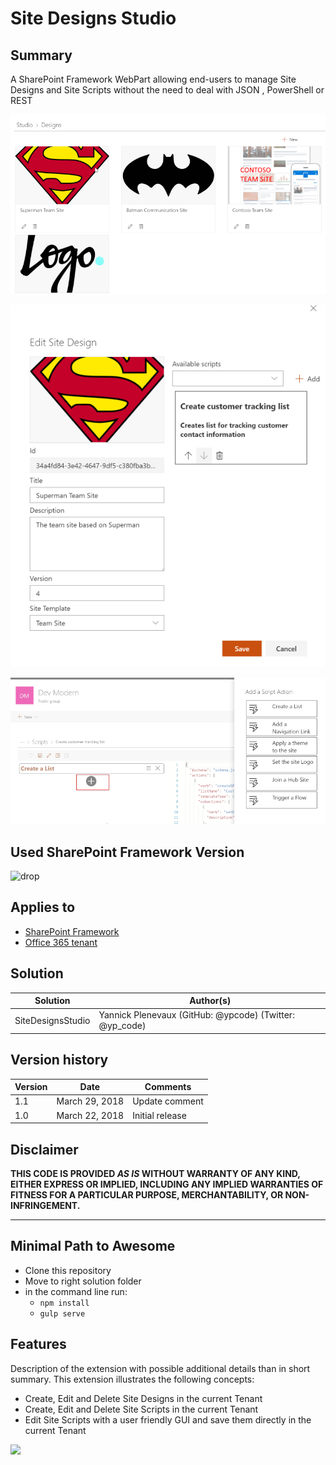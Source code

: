 # Site Designs Studio

## Summary
A SharePoint Framework WebPart allowing end-users to manage Site Designs and Site Scripts without the need to deal with JSON , PowerShell or REST

![List of Site Designs](./docs/assets/designs.png)

![Edit properties of a Site Design](./docs/assets/edit-sitedesign.png)

![Add a new Action](./docs/assets/add-action.png)

## Used SharePoint Framework Version 
![drop](https://img.shields.io/badge/version-GA-green.svg)

## Applies to

* [SharePoint Framework](https://dev.office.com/sharepoint)
* [Office 365 tenant](https://dev.office.com/sharepoint/docs/spfx/set-up-your-development-environment)

## Solution

Solution|Author(s)
--------|---------
SiteDesignsStudio | Yannick Plenevaux (GitHub: @ypcode) (Twitter: @yp_code)

## Version history

Version|Date|Comments
-------|----|--------
1.1|March 29, 2018|Update comment
1.0|March 22, 2018|Initial release

## Disclaimer
**THIS CODE IS PROVIDED *AS IS* WITHOUT WARRANTY OF ANY KIND, EITHER EXPRESS OR IMPLIED, INCLUDING ANY IMPLIED WARRANTIES OF FITNESS FOR A PARTICULAR PURPOSE, MERCHANTABILITY, OR NON-INFRINGEMENT.**

---

## Minimal Path to Awesome

- Clone this repository
- Move to right solution folder 
- in the command line run:
  - `npm install`
  - `gulp serve`

## Features
Description of the extension with possible additional details than in short summary.
This extension illustrates the following concepts:

- Create, Edit and Delete Site Designs in the current Tenant
- Create, Edit and Delete Site Scripts in the current Tenant
- Edit Site Scripts with a user friendly GUI and save them directly in the current Tenant


<img src="https://telemetry.sharepointpnp.com/sp-dev-solutions/solutions/SiteDesignStudio" />
